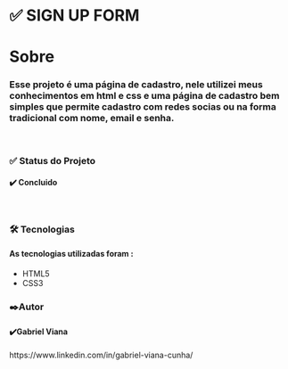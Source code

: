 # ✅ SIGN UP FORM

<h1>Sobre</h1>

<h3> Esse projeto é uma página de cadastro, nele utilizei meus conhecimentos em html e css e uma página de cadastro  bem simples que permite cadastro com redes socias ou na forma tradicional com nome, email e senha.</h3> <br>

<h3>✅ Status do Projeto</h3>

<h4> ✔️ Concluido </h4> <br>

<h3> 🛠 Tecnologias </h3> 

<h4>As tecnologias utilizadas foram :</h4>

* HTML5
* CSS3

<h3>✒️Autor</h3> 

<h4> ✔️Gabriel Viana</h4>
<a>https://www.linkedin.com/in/gabriel-viana-cunha/</a>